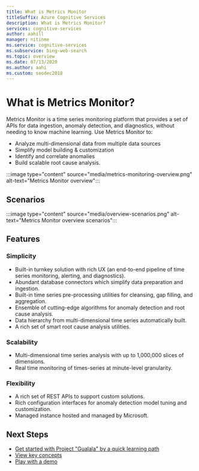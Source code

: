 ```yaml
---
title: What is Metrics Monitor
titleSuffix: Azure Cognitive Services
description: What is Metrics Monitor?
services: cognitive-services
author: aahill
manager: nitinme
ms.service: cognitive-services
ms.subservice: bing-web-search
ms.topic: overview
ms.date: 07/13/2020
ms.author: aahi
ms.custom: seodec2018
---
```


# What is Metrics Monitor? 

Metrics Monitor is a time series monitoring platform that provides a set of APIs for data ingestion, anomaly detection, and diagnostics, without needing to know machine learning. Use Metrics Monitor to:
* Analyze multi-dimensional data from multiple data sources 
* Simplify model building & customization
* Identify and correlate anomalies
* Build scalable root cause analysis. 


:::image type="content" source="media/metrics-monitoring-overview.png" alt-text="Metrics Monitor overview":::


<!--Check out this short video:
[ ![What_is_project_Gualala?](media/gualala.png "What is Project 'Gualala'?") ](https://microsoftapc.sharepoint.com/teams/AnomalyDetectorPremiumV2release/Shared%20Documents/Forms/AllItems.aspx?FolderCTID=0x012000CBAAD346371D2749881CD64F8EFDDCA6&id=%2Fteams%2FAnomalyDetectorPremiumV2release%2FShared%20Documents%2FGeneral%2FVideos%2FWhat%20is%20Project%20Gualala%2Emp4&parent=%2Fteams%2FAnomalyDetectorPremiumV2release%2FShared%20Documents%2FGeneral%2FVideos) -->

## Scenarios

:::image type="content" source="media/overview-scenarios.png" alt-text="Metrics Monitor overview scenarios":::

## Features

### Simplicity

- Built-in turnkey solution with rich UX (an end-to-end pipeline of time series monitoring, alerting, and diagnostics).
- Abundant database connectors which simplify data preparation and ingestion.
- Built-in time series pre-processing utilities for cleansing, gap filling, and aggregation.
- Ensemble of cutting-edge algorithms for anomaly detection and root cause analysis.
- Data hierarchy from multi-dimensional time series automatically built.
- A rich set of smart root cause analysis utilities.

### Scalability

- Multi-dimensional time series analysis with up to 1,000,000 slices of dimensions.
- Real time monitoring of times-series at minute-level granularity.

### Flexibility

- A rich set of REST APIs to support custom solutions.
- Rich configuration interfaces for anomaly detection model tuning and customization.
- Managed instance hosted and managed by Microsoft.

## Next Steps

- [Get started with Project "Gualala" by a quick learning path](firsttimeexp.md)
- [View key concepts](glossary.md)
- [Play with a demo](quickstart/explore-sample-data.md)

